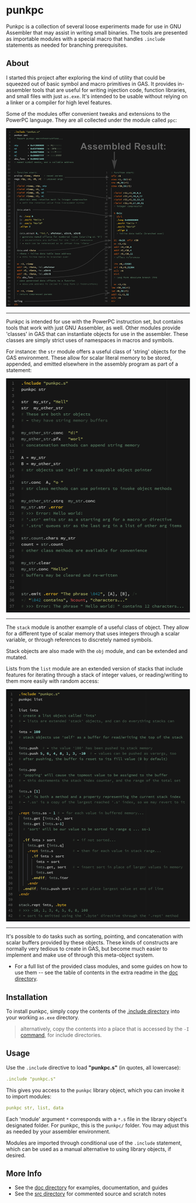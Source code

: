# punkpc

Punkpc is a collection of several loose experiments made for use in GNU Assembler that may assist in writing small binaries. The tools are presented as importable modules with a special macro that handles `.include` statements as needed for branching prerequisites.

## About

I started this project after exploring the kind of utility that could be squeezed out of basic symbol and macro primitives in GAS. It provides in-assembler tools that are useful for writing injection code, function libraries, and small files with just `as.exe`. It's intended to be usable without relying on a linker or a compiler for high level features.

Some of the modules offer convenient tweaks and extensions to the PowerPC language. They are all collected under the module called `ppc`:

![example use of the 'ppc' module][img_ppc]

---

Punkpc is intended for use with the PowerPC instruction set, but contains tools that work with just GNU Assembler, as well. Other modules provide 'classes' in GAS that can instantiate objects for use in the assembler. These classes are simply strict uses of namespaces in macros and symbols.

For instance: the `str` module offers a useful class of 'string' objects for the GAS environment. These allow for scalar literal memory to be stored, appended, and emitted elsewhere in the assembly program as part of a statement:

![example use of the 'str' module][img_str]

---

The `stack` module is another example of a useful class of object. They allow for a different type of scalar memory that uses integers through a scalar variable, or through references to discretely named symbols.

Stack objects are also made with the `obj` module, and can be extended and mutated.

Lists from the `list` module are an extended version of stacks that include features for iterating through a stack of integer values, or reading/writing to them more easily with random access:

![example use of the 'list' module][img_list]

---

It's possible to do tasks such as sorting, pointing, and concatenation with scalar buffers provided by these objects. These kinds of constructs are normally very tedious to create in GAS, but become much easier to implement and make use of through this meta-object system.

- For a full list of the provided class modules, and some guides on how to use them -- see the table of contents in the extra readme in the [doc directory][doc].



## Installation

To install punkpc, simply copy the contents of the [.include directory][inc] into your working `as.exe` directory.

> alternatively, copy the contents into a place that is accessed by the `-I` [command][icommand], for include directories.



## Usage

Use the `.include` directive to load **"punkpc.s"** (in quotes, all lowercase):

```YAML
.include "punkpc.s"
```


This gives you access to the `punkpc` library object, which you can invoke it to import modules:

```YAML
punkpc str, list, data
```

Each 'module' argument `*` corresponds with a `*.s` file in the library object's designated folder. For punkpc, this is the `punkpc/` folder. You may adjust this as needed by your assembler environment.

Modules are imported through conditional use of the `.include` statement, which can be used as a manual alternative to using library objects, if desired.


## More Info

- See the [doc directory][doc] for examples, documentation, and guides
- See the [src directory][src] for commented source and scratch notes

[doc]: /doc/
[src]: /src/
[inc]: /.include/

[img_ppc]:  /doc/img/readme_main_ppc.png
[img_str]:  /doc/img/readme_main_str.png
[img_list]: /doc/img/readme_main_list.png

[guide_library_objects]: /doc/md/guide_library_objects.md

[icommand]: https://sourceware.org/binutils/docs/as/Invoking.html#Invoking
